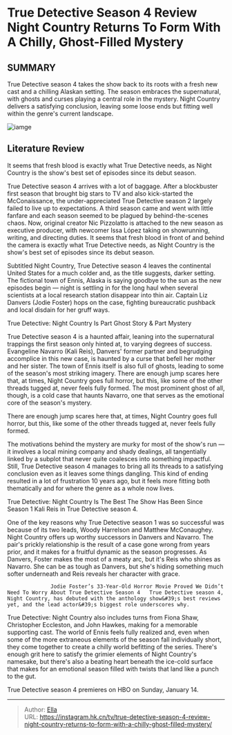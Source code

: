 # True Detective Season 4 Review Night Country Returns To Form With A Chilly, Ghost-Filled Mystery


## SUMMARY 



  True Detective season 4 takes the show back to its roots with a fresh new cast and a chilling Alaskan setting.   The season embraces the supernatural, with ghosts and curses playing a central role in the mystery.   Night Country delivers a satisfying conclusion, leaving some loose ends but fitting well within the genre&#39;s current landscape.  

![iamge](https://static1.srcdn.com/wordpress/wp-content/uploads/2024/01/danvers-and-navarro-in-the-snow-in-true-detective-season-4.jpg)

## Literature Review
It seems that fresh blood is exactly what True Detective needs, as Night Country is the show&#39;s best set of episodes since its debut season. 




True Detective season 4 arrives with a lot of baggage. After a blockbuster first season that brought big stars to TV and also kick-started the McConaissance, the under-appreciated True Detective season 2 largely failed to live up to expectations. A third season came and went with little fanfare and each season seemed to be plagued by behind-the-scenes chaos. Now, original creator Nic Pizzolatto is attached to the new season as executive producer, with newcomer Issa López taking on showrunning, writing, and directing duties. It seems that fresh blood in front of and behind the camera is exactly what True Detective needs, as Night Country is the show&#39;s best set of episodes since its debut season.




Subtitled Night Country, True Detective season 4 leaves the continental United States for a much colder and, as the title suggests, darker setting. The fictional town of Ennis, Alaska is saying goodbye to the sun as the new episodes begin — night is settling in for the long haul when several scientists at a local research station disappear into thin air. Captain Liz Danvers (Jodie Foster) hops on the case, fighting bureaucratic pushback and local disdain for her gruff ways.


 True Detective: Night Country Is Part Ghost Story &amp; Part Mystery 

 

True Detective season 4 is a haunted affair, leaning into the supernatural trappings the first season only hinted at, to varying degrees of success. Evangeline Navarro (Kali Reis), Danvers&#39; former partner and begrudging accomplice in this new case, is haunted by a curse that befell her mother and her sister. The town of Ennis itself is also full of ghosts, leading to some of the season&#39;s most striking imagery. There are enough jump scares here that, at times, Night Country goes full horror, but this, like some of the other threads tugged at, never feels fully formed. The most prominent ghost of all, though, is a cold case that haunts Navarro, one that serves as the emotional core of the season&#39;s mystery.






There are enough jump scares here that, at times, Night Country goes full horror, but this, like some of the other threads tugged at, never feels fully formed.




The motivations behind the mystery are murky for most of the show&#39;s run — it involves a local mining company and shady dealings, all tangentially linked by a subplot that never quite coalesces into something impactful. Still, True Detective season 4 manages to bring all its threads to a satisfying conclusion even as it leaves some things dangling. This kind of ending resulted in a lot of frustration 10 years ago, but it feels more fitting both thematically and for where the genre as a whole now lives.



 True Detective: Night Country Is The Best The Show Has Been Since Season 1 
        Kali Reis in True Detective season 4.    

One of the key reasons why True Detective season 1 was so successful was because of its two leads, Woody Harrelson and Matthew McConaughey. Night Country offers up worthy successors in Danvers and Navarro. The pair&#39;s prickly relationship is the result of a case gone wrong from years prior, and it makes for a fruitful dynamic as the season progresses. As Danvers, Foster makes the most of a meaty arc, but it&#39;s Reis who shines as Navarro. She can be as tough as Danvers, but she&#39;s hiding something much softer underneath and Reis reveals her character with grace.




                  Jodie Foster’s 33-Year-Old Horror Movie Proved We Didn’t Need To Worry About True Detective Season 4   True Detective season 4, Night Country, has debuted with the anthology show&#39;s best reviews yet, and the lead actor&#39;s biggest role underscores why.    

True Detective: Night Country also includes turns from Fiona Shaw, Christopher Eccleston, and John Hawkes, making for a memorable supporting cast. The world of Ennis feels fully realized and, even when some of the more extraneous elements of the season fall individually short, they come together to create a chilly world befitting of the series. There&#39;s enough grit here to satisfy the grimier elements of Night Country&#39;s namesake, but there&#39;s also a beating heart beneath the ice-cold surface that makes for an emotional season filled with twists that land like a punch to the gut.



True Detective season 4 premieres on HBO on Sunday, January 14.








---

> Author: [Ella](https://instagram.hk.cn/)  
> URL: https://instagram.hk.cn/tv/true-detective-season-4-review-night-country-returns-to-form-with-a-chilly-ghost-filled-mystery/  

